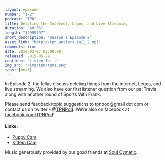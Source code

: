 ```yaml
---
layout: episode
number: "1-2"
podcast: "TPN"
title: Deleting the Internet, Legos, and Live Streaming
duration: "48:36"
length: "34999797"
short_description: "Season 1 Episode 2"
asset_link: "http://tpn.antlers.io/1_2.mp3"
comments: true
date: 2016-03-07 02:00:00
released: 2015-05-29
continue: "Listen In..."
img_src: "/img/tpn/tpn1.png"
tags: [neat]
---
```


In Episode 2, the fellas discuss deleting things from the internet, Legos, and live streaming. We also have our first listener question from our pal Travis along with another round of Sports With Frank.

Please send feedback/topic suggestions to tpnpod@gmail dot com or contact us on twitter - @[TPNPod](https://twitter.com/tpnpod). We're also on facebook at [facebook.com/TPNPod](facebook.com/TPNPod)!

#### Links:
* [Puppy Cam](http://www.apl.tv/puppies.htm)
* [Kittem Cam](http://www.apl.tv/kittens.htm)

Music generously provided by our good friends at [Soul Cymatic](https://soundcloud.com/soul-cymatic).